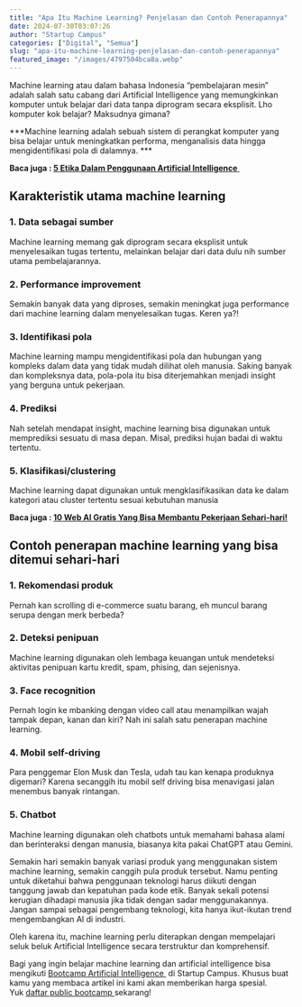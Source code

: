 ```yaml
---
title: "Apa Itu Machine Learning? Penjelasan dan Contoh Penerapannya"
date: 2024-07-30T03:07:26
author: "Startup Campus"
categories: ["Digital", "Semua"]
slug: "apa-itu-machine-learning-penjelasan-dan-contoh-penerapannya"
featured_image: "/images/4797504bca8a.webp"
---
```


Machine learning atau dalam bahasa Indonesia “pembelajaran mesin” adalah salah satu cabang dari Artificial Intelligence yang memungkinkan komputer untuk belajar dari data tanpa diprogram secara eksplisit. Lho komputer kok belajar? Maksudnya gimana?

> 
***Machine learning adalah sebuah sistem di perangkat komputer yang bisa belajar untuk meningkatkan performa, menganalisis data hingga mengidentifikasi pola di dalamnya. ***

**Baca juga : [5 Etika Dalam Penggunaan Artificial Intelligence ](https://startupcampus.id/blog/5-etika-dalam-penggunaan-artificial-intelligence/)**

## **Karakteristik utama machine learning**

### **1. Data sebagai sumber**

Machine learning memang gak diprogram secara eksplisit untuk menyelesaikan tugas tertentu, melainkan belajar dari data dulu nih sumber utama pembelajarannya.

### **2. Performance improvement**

Semakin banyak data yang diproses, semakin meningkat juga performance dari machine learning dalam menyelesaikan tugas. Keren ya?!

### **3. Identifikasi pola**

Machine learning mampu mengidentifikasi pola dan hubungan yang kompleks dalam data yang tidak mudah dilihat oleh manusia. Saking banyak dan kompleksnya data, pola-pola itu bisa diterjemahkan menjadi insight yang berguna untuk pekerjaan.

### **4. Prediksi**

Nah setelah mendapat insight, machine learning bisa digunakan untuk memprediksi sesuatu di masa depan. Misal, prediksi hujan badai di waktu tertentu.

### **5. Klasifikasi/clustering**

Machine learning dapat digunakan untuk mengklasifikasikan data ke dalam kategori atau cluster tertentu sesuai kebutuhan manusia

**Baca juga : [10 Web AI Gratis Yang Bisa Membantu Pekerjaan Sehari-hari!](https://startupcampus.id/blog/10-web-ai-gratis-yang-bisa-membantu-pekerjaan-sehari-hari/)**

## **Contoh penerapan machine learning yang bisa ditemui sehari-hari** 

### **1. Rekomendasi produk**

Pernah kan scrolling di e-commerce suatu barang, eh muncul barang serupa dengan merk berbeda?

### **2. Deteksi penipuan**

Machine learning digunakan oleh lembaga keuangan untuk mendeteksi aktivitas penipuan kartu kredit, spam, phising, dan sejenisnya.

### **3. Face recognition**

Pernah login ke mbanking dengan video call atau menampilkan wajah tampak depan, kanan dan kiri? Nah ini salah satu penerapan machine learning.

### **4. Mobil self-driving**

Para penggemar Elon Musk dan Tesla, udah tau kan kenapa produknya digemari? Karena secanggih itu mobil self driving bisa menavigasi jalan menembus banyak rintangan. 

### **5. Chatbot**

Machine learning digunakan oleh chatbots untuk memahami bahasa alami dan berinteraksi dengan manusia, biasanya kita pakai ChatGPT atau Gemini.

Semakin hari semakin banyak variasi produk yang menggunakan sistem machine learning, semakin canggih pula produk tersebut. Namu penting untuk diketahui bahwa penggunaan teknologi harus diikuti dengan tanggung jawab dan kepatuhan pada kode etik. Banyak sekali potensi kerugian dihadapi manusia jika tidak dengan sadar menggunakannya. Jangan sampai sebagai pengembang teknologi, kita hanya ikut-ikutan trend mengembangkan AI di industri.

Oleh karena itu, machine learning perlu diterapkan dengan mempelajari seluk beluk Artificial Intelligence secara terstruktur dan komprehensif.

Bagi yang ingin belajar machine learning dan artificial intelligence bisa mengikuti [Bootcamp Artificial Intelligence ](https://startupcampus.id/public-bootcamp/artificial-intelligence) di Startup Campus. Khusus buat kamu yang membaca artikel ini kami akan memberikan harga spesial. Yuk [daftar public bootcamp ](https://startupcampus.id/daftar/bootcamp-public)sekarang!
